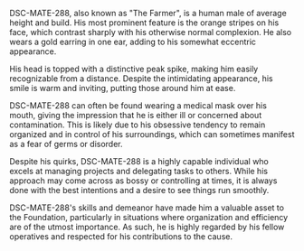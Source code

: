 DSC-MATE-288, also known as "The Farmer", is a human male of average height and build. His most prominent feature is the orange stripes on his face, which contrast sharply with his otherwise normal complexion. He also wears a gold earring in one ear, adding to his somewhat eccentric appearance.

His head is topped with a distinctive peak spike, making him easily recognizable from a distance. Despite the intimidating appearance, his smile is warm and inviting, putting those around him at ease.

DSC-MATE-288 can often be found wearing a medical mask over his mouth, giving the impression that he is either ill or concerned about contamination. This is likely due to his obsessive tendency to remain organized and in control of his surroundings, which can sometimes manifest as a fear of germs or disorder.

Despite his quirks, DSC-MATE-288 is a highly capable individual who excels at managing projects and delegating tasks to others. While his approach may come across as bossy or controlling at times, it is always done with the best intentions and a desire to see things run smoothly.

DSC-MATE-288's skills and demeanor have made him a valuable asset to the Foundation, particularly in situations where organization and efficiency are of the utmost importance. As such, he is highly regarded by his fellow operatives and respected for his contributions to the cause.